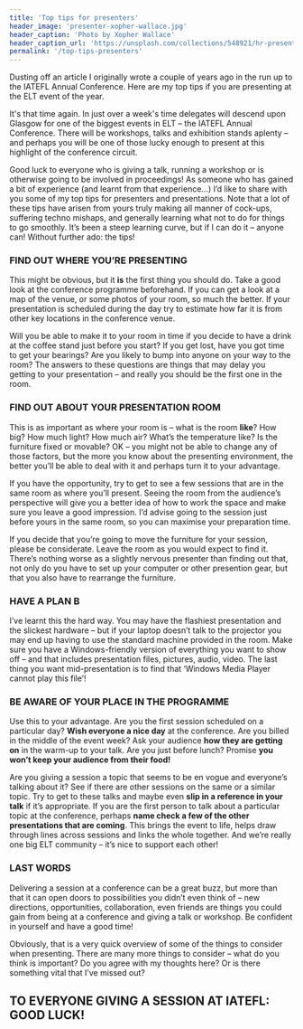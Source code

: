 ```yaml
---
title: 'Top tips for presenters'
header_image: 'presenter-xopher-wallace.jpg'
header_caption: 'Photo by Xopher Wallace'
header_caption_url: 'https://unsplash.com/collections/548921/hr-presentations?photo=g9fw6CVsHlE'
permalink: '/top-tips-presenters'
---
```

Dusting off an article I originally wrote a couple of years ago in the run up to the IATEFL Annual Conference. Here are my top tips if you are presenting at the ELT event of the year.
<!--more-->

It's that time again. In just over a week's time delegates will descend upon Glasgow for one of the biggest events in ELT – the IATEFL Annual Conference. There will be workshops, talks and exhibition stands aplenty – and perhaps you will be one of those lucky enough to present at this highlight of the conference circuit.

Good luck to everyone who is giving a talk, running a workshop or is otherwise going to be involved in proceedings! As someone who has gained a bit of experience (and learnt from that experience…) I’d like to share with you some of my top tips for presenters and presentations. Note that a lot of these tips have arisen from yours truly making all manner of cock-ups, suffering techno mishaps, and generally learning what not to do for things to go smoothly. It’s been a steep learning curve, but if I can do it – anyone can! Without further ado: the tips!

### FIND OUT WHERE YOU’RE PRESENTING

This might be obvious, but it **is** the first thing you should do. Take a good look at the conference programme beforehand. If you can get a look at a map of the venue, or some photos of your room, so much the better. If your presentation is scheduled during the day try to estimate how far it is from other key locations in the conference venue.

Will you be able to make it to your room in time if you decide to have a drink at the coffee stand just before you start? If you get lost, have you got time to get your bearings? Are you likely to bump into anyone on your way to the room? The answers to these questions are things that may delay you getting to your presentation – and really you should be the first one in the room.

### FIND OUT ABOUT YOUR PRESENTATION ROOM

This is as important as where your room is – what is the room **like**? How big? How much light? How much air? What’s the temperature like? Is the furniture fixed or movable? OK – you might not be able to change any of those factors, but the more you know about the presenting environment, the better you’ll be able to deal with it and perhaps turn it to your advantage.

If you have the opportunity, try to get to see a few sessions that are in the same room as where you’ll present. Seeing the room from the audience’s perspective will give you a better idea of how to work the space and make sure you leave a good impression. I’d advise going to the session just before yours in the same room, so you can maximise your preparation time.

If you decide that you’re going to move the furniture for your session, please be considerate. Leave the room as you would expect to find it. There’s nothing worse as a slightly nervous presenter than finding out that, not only do you have to set up your computer or other presention gear, but that you also have to rearrange the furniture.

### HAVE A PLAN B

I’ve learnt this the hard way. You may have the flashiest presentation and the slickest hardware – but if your laptop doesn’t talk to the projector you may end up having to use the standard machine provided in the room. Make sure you have a Windows-friendly version of everything you want to show off – and that includes presentation files, pictures, audio, video. The last thing you want mid-presentation is to find that ‘Windows Media Player cannot play this file’!

### BE AWARE OF YOUR PLACE IN THE PROGRAMME

Use this to your advantage. Are you the first session scheduled on a particular day? **Wish everyone a nice day** at the conference. Are you billed in the middle of the event week? Ask your audience **how they are getting on** in the warm-up to your talk. Are you just before lunch? Promise **you won’t keep your audience from their food!**

Are you giving a session a topic that seems to be en vogue and everyone’s talking about it? See if there are other sessions on the same or a similar topic. Try to get to these talks and maybe even **slip in a reference in your talk** if it’s appropriate. If you are the first person to talk about a particular topic at the conference, perhaps **name check a few of the other presentations that are coming**. This brings the event to life, helps draw through lines across sessions and links the whole together. And we’re really one big ELT community – it’s nice to support each other!

### LAST WORDS

Delivering a session at a conference can be a great buzz, but more than that it can open doors to possibilities you didn’t even think of – new directions, opportunities, collaboration, even friends are things you could gain from being at a conference and giving a talk or workshop. Be confident in yourself and have a good time!

Obviously, that is a very quick overview of some of the things to consider when presenting. There are many more things to consider – what do you think is important? Do you agree with my thoughts here? Or is there something vital that I’ve missed out?

## TO EVERYONE GIVING A SESSION AT IATEFL: GOOD LUCK!
